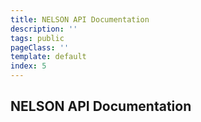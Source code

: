 ```yaml
---
title: NELSON API Documentation
description: ''
tags: public
pageClass: ''
template: default
index: 5
---
```


## NELSON API Documentation
